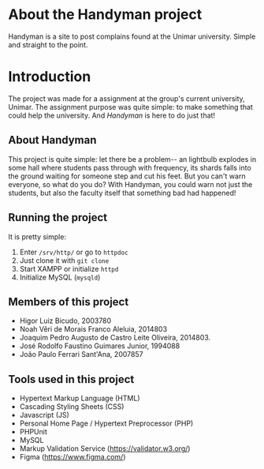 # About the Handyman project

Handyman is a site to post complains found at the Unimar university.
Simple and straight to the point.

# Introduction

The project was made for a assignment at the group's current university, Unimar.
The assignment purpose was quite simple: to make something that could 
help the university.
And _Handyman_ is here to do just that!

## About Handyman

This project is quite simple: let there be a problem-- an lightbulb explodes
in some hall where students pass through with frequency, its shards falls into
the ground waiting for someone step and cut his feet. But you can't warn
everyone, so what do you do? With Handyman, you could warn not just the
students, but also the faculty itself that something bad had happened!

## Running the project

It is pretty simple:

1. Enter `/srv/http/` or go to `httpdoc`
2. Just clone it with `git clone`
3. Start XAMPP or initialize `httpd`
4. Initialize MySQL (`mysqld`)

## Members of this project

- Higor Luiz Bicudo, 2003780
- Noah Vêri de Morais Franco Aleluia, 2014803
- Joaquim Pedro Augusto de Castro Leite Oliveira, 2014803.
- José Rodolfo Faustino Guimares Junior, 1994088
- João Paulo Ferrari Sant'Ana, 2007857

## Tools used in this project

- Hypertext Markup Language (HTML)
- Cascading Styling Sheets (CSS)
- Javascript (JS)
- Personal Home Page / Hypertext Preprocessor (PHP)
- PHPUnit
- MySQL
- Markup Validation Service (https://validator.w3.org/)
- Figma (https://www.figma.com/)
